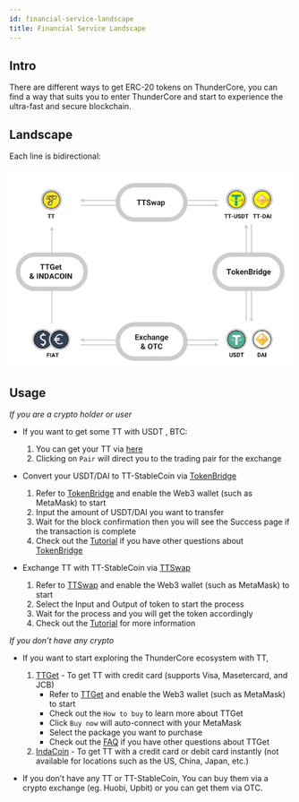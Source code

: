 ```yaml
---
id: financial-service-landscape
title: Financial Service Landscape
---
```

## Intro
There are different ways to get ERC-20 tokens on ThunderCore, you can find a way that suits you to enter ThunderCore and start to experience the ultra-fast and secure blockchain. 

## Landscape
Each line is bidirectional:

![alt-text](assets/img/financial-service-landscape.png)

## Usage
_If you are a crypto holder or user_

* If you want to get some TT with USDT , BTC: 
  1. You can get your TT via [here](https://coinmarketcap.com/currencies/thunder-token/#markets) 
  2. Clicking on `Pair` will direct you to the trading pair for the exchange

* Convert your USDT/DAI to TT-StableCoin via [TokenBridge](https://stablecoin.thundercore.com/)
  1. Refer to [TokenBridge](https://stablecoin.thundercore.com/) and enable the Web3 wallet (such as MetaMask) to start 
  2. Input the amount of USDT/DAI you want to transfer 
   3. Wait for the block confirmation then you will see the Success page if the transaction is complete 
  4. Check out the [Tutorial](https://thunder-docs.s3-us-west-2.amazonaws.com/ThunderStableCoinTutorial.pdf) if you have other questions about [TokenBridge](https://stablecoin.thundercore.com/)

* Exchange TT with TT-StableCoin via [TTSwap](https://ttswap.space/#/swap)
  1. Refer to [TTSwap](https://ttswap.space/#/swap) and enable the Web3 wallet (such as MetaMask) to start 
  2. Select the Input and Output of token to start the process  
  3. Wait for the process and you will get the token accordingly 
  4. Check out the [Tutorial](https://ttswap.space/TTswapTutorial.pdf) for more information

_If you don’t have any crypto_

* If you want to start exploring the ThunderCore ecosystem with TT, 
  1. [TTGet](https://www.appcenter.games/ttget) - To get TT with credit card (supports Visa, Masetercard, and JCB) 
     * Refer to [TTGet](https://www.appcenter.games/ttget) and enable the Web3 wallet (such as MetaMask) to start
     * Check out the `How to buy` to learn more about TTGet
     * Click `Buy now` will auto-connect with your MetaMask
     * Select the package you want to purchase
     * Check out the [FAQ](https://ttget.appcenter.games/) if you have other questions about TTGet
  2. [IndaCoin](https://indacoin.com/en_TW/change/buy-thundertoken-with-cardusd?amount_pay=100) - To get TT with a credit card or debit card instantly (not available for locations such as the US, China, Japan, etc.)

* If you don’t have any TT or TT-StableCoin,
You can buy them via a crypto exchange (eg. Huobi, Upbit) or you can get them via OTC.
